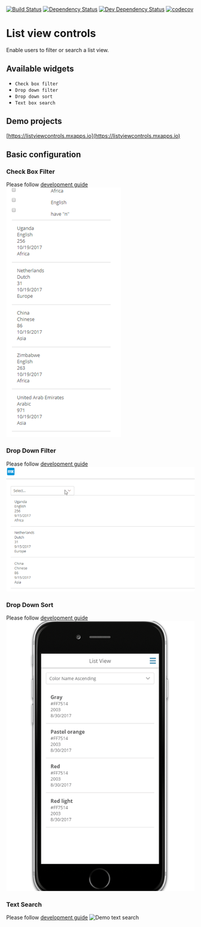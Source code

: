 [![Build Status](https://travis-ci.org/mendixlabs/list-view-controls.svg?branch=master)](https://travis-ci.org/mendixlabs/list-view-controls)
[![Dependency Status](https://david-dm.org/mendixlabs/list-view-controls.svg)](https://david-dm.org/mendixlabs/list-view-controls)
[![Dev Dependency Status](https://david-dm.org/mendixlabs/list-view-controls.svg#info=devDependencies)](https://david-dm.org/mendixlabs/list-view-controls#info=devDependencies)
[![codecov](https://codecov.io/gh/mendixlabs/list-view-controls/branch/master/graph/badge.svg)](https://codecov.io/gh/mendixlabs/list-view-controls)

# List view controls
Enable users to filter or search a list view.

## Available widgets
* `Check box filter`
* `Drop down filter`
* `Drop down sort`
* `Text box search`

## Demo projects
[https://listviewcontrols.mxapps.io](https://listviewcontrols.mxapps.io)

## Basic configuration
### Check Box Filter
Please follow [development guide](/README.CheckBoxFilter.md)
![Demo check box filter](assets/CheckBoxFilter/demo.gif)

### Drop Down Filter
Please follow [development guide](/README.DropDownFilter.md)
![Demo drop down filter](assets/DropDownFilter/demo.gif)

### Drop Down Sort
Please follow [development guide](/README.DropDownSort.md)
![Demo drop down sort](assets/DropDownSort/demo.gif)

### Text Search
Please follow [development guide](/README.TextSearch.md)
![Demo text search](assets/TextSearch/demo.gif)

